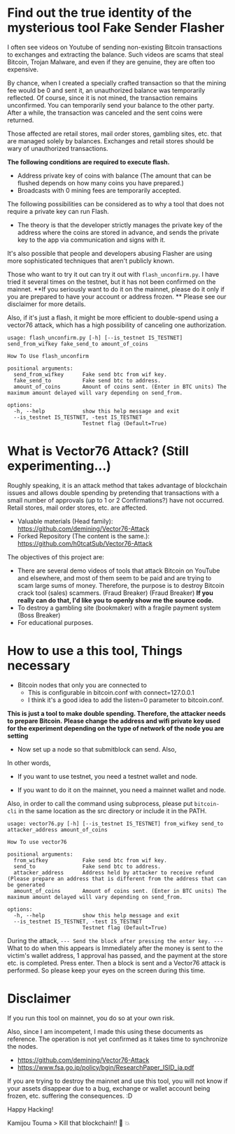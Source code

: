 # Find out the true identity of the mysterious tool Fake Sender Flasher

I often see videos on Youtube of sending non-existing Bitcoin transactions to exchanges and extracting the balance.
Such videos are scams that steal Bitcoin, Trojan Malware, and even if they are genuine, they are often too expensive.

By chance, when I created a specially crafted transaction so that the mining fee would be 0 and sent it, an unauthorized balance was temporarily reflected.
Of course, since it is not mined, the transaction remains unconfirmed. You can temporarily send your balance to the other party.
After a while, the transaction was canceled and the sent coins were returned.

Those affected are retail stores, mail order stores, gambling sites, etc. that are managed solely by balances.
Exchanges and retail stores should be wary of unauthorized transactions.

**The following conditions are required to execute flash.**
- Address private key of coins with balance (The amount that can be flushed depends on how many coins you have prepared.)
- Broadcasts with 0 mining fees are temporarily accepted.

The following possibilities can be considered as to why a tool that does not require a private key can run Flash.
- The theory is that the developer strictly manages the private key of the address where the coins are stored in advance, and sends the private key to the app via communication and signs with it.

It's also possible that people and developers abusing Flasher are using more sophisticated techniques that aren't publicly known.

Those who want to try it out can try it out with ```flash_unconfirm.py```.
I have tried it several times on the testnet, but it has not been confirmed on the mainnet.
**If you seriously want to do it on the mainnet, please do it only if you are prepared to have your account or address frozen. **
Please see our disclaimer for more details.


Also, if it's just a flash, it might be more efficient to double-spend using a vector76 attack, which has a high possibility of canceling one authorization.


```
usage: flash_unconfirm.py [-h] [--is_testnet IS_TESTNET] send_from_wifkey fake_send_to amount_of_coins

How To Use flash_unconfirm

positional arguments:
  send_from_wifkey      Fake send btc from wif key.
  fake_send_to          Fake send btc to address.
  amount_of_coins       Amount of coins sent. (Enter in BTC units) The maximum amount delayed will vary depending on send_from.

options:
  -h, --help            show this help message and exit
  --is_testnet IS_TESTNET, -test IS_TESTNET
                        Testnet flag (Default=True)
```

# What is Vector76 Attack? (Still experimenting...)

Roughly speaking, it is an attack method that takes advantage of blockchain issues and allows double spending by pretending that transactions with a small number of approvals (up to 1 or 2 Confirmations?) have not occurred.
Retail stores, mail order stores, etc. are affected.

- Valuable materials (Head family): https://github.com/demining/Vector76-Attack
- Forked Repository  (The content is the same.): https://github.com/h0tcatSub/Vector76-Attack



The objectives of this project are:

- There are several demo videos of tools that attack Bitcoin on YouTube and elsewhere, and most of them seem to be paid and are trying to scam large sums of money. Therefore, the purpose is to destroy Bitcoin crack tool (sales) scammers. (Fraud Breaker)
 (Fraud Breaker) **If you really can do that, I'd like you to openly show me the source code.**
- To destroy a gambling site (bookmaker) with a fragile payment system (Boss Breaker)
- For educational purposes.

# How to use a this tool, Things necessary

- Bitcoin nodes that only you are connected to
  - This is configurable in bitcoin.conf with connect=127.0.0.1
  - I think it's a good idea to add the listen=0 parameter to bitcoin.conf.

**This is just a tool to make double spending. Therefore, the attacker needs to prepare Bitcoin.**
**Please change the address and wifi private key used for the experiment depending on the type of network of the node you are setting**

- Now set up a node so that submitblock can send. Also,

In other words,
- If you want to use testnet, you need a testnet wallet and node.

- If you want to do it on the mainnet, you need a mainnet wallet and node.

Also, in order to call the command using subprocess, please put ``bitcoin-cli`` in the same location as the src directory or include it in the PATH.


```
usage: vector76.py [-h] [--is_testnet IS_TESTNET] from_wifkey send_to attacker_address amount_of_coins

How To use vector76

positional arguments:
  from_wifkey           Fake send btc from wif key.
  send_to               Fake send btc to address.
  attacker_address      Address held by attacker to receive refund (Please prepare an address that is different from the address that can be generated
  amount_of_coins       Amount of coins sent. (Enter in BTC units) The maximum amount delayed will vary depending on send_from.

options:
  -h, --help            show this help message and exit
  --is_testnet IS_TESTNET, -test IS_TESTNET
                        Testnet flag (Default=True)
```

During the attack,
```--- Send the block after pressing the enter key. ---```
What to do when this appears is
Immediately after the money is sent to the victim's wallet address, 1 approval has passed, and the payment at the store etc. is completed.
Press enter. Then a block is sent and a Vector76 attack is performed. So please keep your eyes on the screen during this time.

# Disclaimer

If you run this tool on mainnet, you do so at your own risk.

Also, since I am incompetent, I made this using these documents as reference. The operation is not yet confirmed as it takes time to synchronize the nodes.

- https://github.com/demining/Vector76-Attack
- https://www.fsa.go.jp/policy/bgin/ResearchPaper_ISID_ja.pdf

If you are trying to destroy the mainnet and use this tool, you will not know if your assets disappear due to a bug, exchange or wallet account being frozen, etc.
suffering the consequences. :D

Happy Hacking!


Kamijou Touma > Kill that blockchain!!  👊  💥 